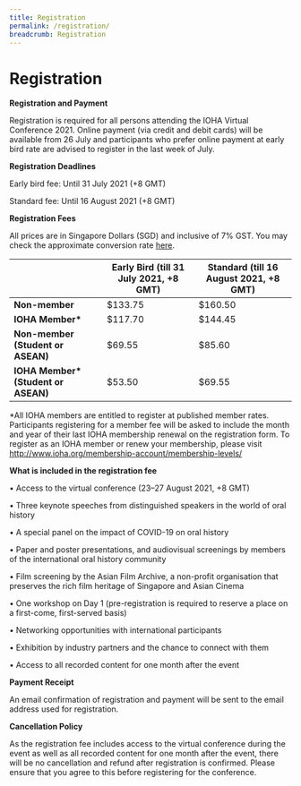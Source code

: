 ```yaml
---
title: Registration
permalink: /registration/
breadcrumb: Registration
---
```

# Registration

<b>Registration and Payment </b>

Registration is required for all persons attending the IOHA Virtual Conference 2021. Online payment (via credit and debit cards) will be available from 26 July and participants who prefer online payment at early bird rate are advised to register in the last week of July.

<b>Registration Deadlines </b>

Early bird fee: Until 31 July 2021 (+8 GMT)

Standard fee: Until 16 August 2021 (+8 GMT)

<b> Registration Fees </b>

All prices are in Singapore Dollars (SGD) and inclusive of 7% GST. You may check the approximate conversion rate [here](https://xe.com/currencyconverter/).

| | <b>Early Bird (till 31 July 2021, +8 GMT)</b> | <b>Standard (till 16 August 2021, +8 GMT)</b> |
| -------- | -------- | -------- |
| <b>Non-member</b> | $133.75 | $160.50 |
|<b>IOHA Member*</b> | $117.70 | $144.45 | 
| <b>Non-member (Student or ASEAN)</b> | $69.55 | $85.60 |
|<b> IOHA Member* (Student or ASEAN)</b> | $53.50 | $69.55 |



*All IOHA members are entitled to register at published member rates. Participants registering for a member fee will be asked to include the month and year of their last IOHA membership renewal on the registration form. To register as an IOHA member or renew your membership, please visit http://www.ioha.org/membership-account/membership-levels/

<b>What is included in the registration fee</b>

•	Access to the virtual conference (23–27 August 2021, +8 GMT)

•	Three keynote speeches from distinguished speakers in the world of oral history

• A special panel on the impact of COVID-19 on oral history

•	Paper and poster presentations, and audiovisual screenings by members of the international oral history community

•	Film screening by the Asian Film Archive, a non-profit organisation that preserves the rich film heritage of Singapore and Asian Cinema

•	One workshop on Day 1 (pre-registration is required to reserve a place on a first-come, first-served basis)

•	Networking opportunities with international participants

•	Exhibition by industry partners and the chance to connect with them

•	Access to all recorded content for one month after the event

<b>Payment Receipt</b>

An email confirmation of registration and payment will be sent to the email address used for registration.

<b>Cancellation Policy</b>

As the registration fee includes access to the virtual conference during the event as well as all recorded content for one month after the event, there will be no cancellation and refund after registration is confirmed. Please ensure that you agree to this before registering for the conference.